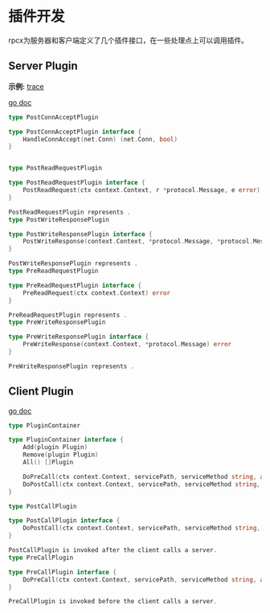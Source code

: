 # 插件开发

rpcx为服务器和客户端定义了几个插件接口，在一些处理点上可以调用插件。

## Server Plugin

**示例:** [trace](https://github.com/rpcx-ecosystem/rpcx-examples3/tree/master/trace)


[go doc](https://godoc.org/github.com/smallnest/rpcx/server#PostConnAcceptPlugin)

```go
type PostConnAcceptPlugin

type PostConnAcceptPlugin interface {
    HandleConnAccept(net.Conn) (net.Conn, bool)
}


type PostReadRequestPlugin

type PostReadRequestPlugin interface {
    PostReadRequest(ctx context.Context, r *protocol.Message, e error) error
}

PostReadRequestPlugin represents .
type PostWriteResponsePlugin

type PostWriteResponsePlugin interface {
    PostWriteResponse(context.Context, *protocol.Message, *protocol.Message, error) error
}

PostWriteResponsePlugin represents .
type PreReadRequestPlugin

type PreReadRequestPlugin interface {
    PreReadRequest(ctx context.Context) error
}

PreReadRequestPlugin represents .
type PreWriteResponsePlugin

type PreWriteResponsePlugin interface {
    PreWriteResponse(context.Context, *protocol.Message) error
}

PreWriteResponsePlugin represents . 
```



## Client Plugin

[go doc](https://godoc.org/github.com/smallnest/rpcx/client#Plugin)

```go
type PluginContainer

type PluginContainer interface {
    Add(plugin Plugin)
    Remove(plugin Plugin)
    All() []Plugin

    DoPreCall(ctx context.Context, servicePath, serviceMethod string, args interface{}) error
    DoPostCall(ctx context.Context, servicePath, serviceMethod string, args interface{}, reply interface{}, err error) error
}

type PostCallPlugin

type PostCallPlugin interface {
    DoPostCall(ctx context.Context, servicePath, serviceMethod string, args interface{}, reply interface{}, err error) error
}

PostCallPlugin is invoked after the client calls a server.
type PreCallPlugin

type PreCallPlugin interface {
    DoPreCall(ctx context.Context, servicePath, serviceMethod string, args interface{}) error
}

PreCallPlugin is invoked before the client calls a server. 
```